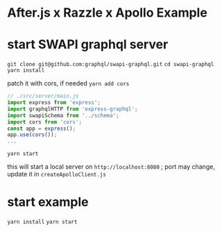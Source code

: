 # After.js x Razzle x Apollo Example

# start SWAPI graphql server

`git clone git@github.com:graphql/swapi-graphql.git`
`cd swapi-graphql`
`yarn install`

patch it with cors, if needed
`yarn add cors`
```js
// ./src/server/main.js
import express from 'express';
import graphqlHTTP from 'express-graphql';
import swapiSchema from '../schema';
import cors from 'cors';
const app = express();
app.use(cors());
...
```

`yarn start`

this will start a local server on `http://localhost:8080` ; port may change, update it in `createApolloClient.js`

# start example

`yarn install`
`yarn start`

